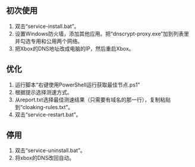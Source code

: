 ## 初次使用

1. 双击“service-install.bat”。
2. 设置Windows防火墙，添加其他应用。把“dnscrypt-proxy.exe”加到列表里并勾选专用和公用两个网络。
3. 把Xbox的DNS地址改成电脑的IP，然后重启Xbox。


## 优化

1. 运行脚本“右键使用PowerShell运行获取最佳节点.ps1”
2. 根据提示选择测速方式。
3. 从report.txt选择最佳测速结果（只需要有域名的那一行），复制粘贴到“cloaking-rules.txt”。
4. 双击“service-restart.bat”。

## 停用

1. 双击“service-uninstall.bat”。
2. 将xbox的DNS改回自动。